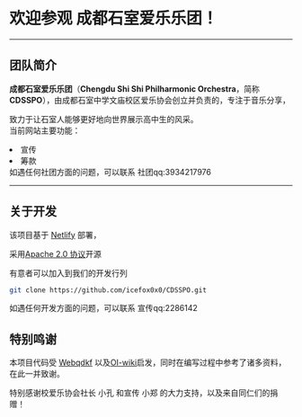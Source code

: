 # 欢迎参观  **成都石室爱乐乐团**！

*  *  *

## 团队简介
**成都石室爱乐乐团**（**Chengdu Shi Shi Philharmonic Orchestra**，简称**CDSSPO**），由成都石室中学文庙校区爱乐协会创立并负责的，专注于音乐分享，

致力于让石室人能够更好地向世界展示高中生的风采。
<br>当前网站主要功能：
<li>宣传</li>
<li>筹款</li>
如遇任何社团方面的问题，可以联系 社团qq:3934217976

*  *  *

## 关于开发
该项目基于 [Netlify](https://www.netlify.com/) 部署，

采用[Apache 2.0 协议](https://www.apache.org/licenses/LICENSE-2.0.html)开源

有意者可以加入到我们的开发行列
```bash
git clone https://github.com/icefox0x0/CDSSPO.git
```
如遇任何开发方面的问题，可以联系 宣传qq:2286142


## 特别鸣谢
本项目代码受 [Webqdkf](http://www.webqdkf.com) 以及[OI-wiki](https://github.com/OI-wiki/OI-wiki/)启发，同时在编写过程中参考了诸多资料，在此一并致谢。

特别感谢校爱乐协会社长 小孔 和宣传 小郑 的大力支持，以及来自同仁们的捐赠！
